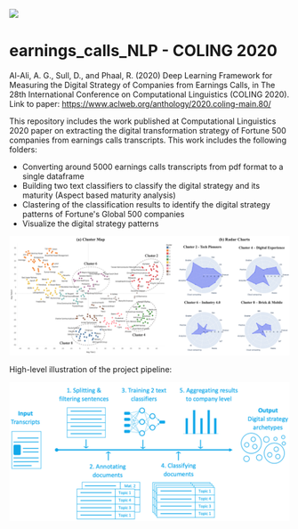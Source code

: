 [![](https://img.shields.io/badge/arXiv-2010.12418-00ff00.svg)](https://arxiv.org/abs/2010.12418)

# earnings_calls_NLP - COLING 2020

Al-Ali, A. G., Sull, D., and Phaal, R.  (2020) Deep Learning Framework for Measuring the Digital Strategy of Companies from Earnings Calls, in The 28th International Conference on Computational Linguistics (COLING 2020). Link to paper: https://www.aclweb.org/anthology/2020.coling-main.80/

This repository includes the work published at Computational Linguistics 2020 paper on extracting the digital transformation strategy of Fortune 500 companies from earnings calls transcripts. This work includes the following folders:

- Converting around 5000 earnings calls transcripts from pdf format to a single dataframe
- Building two text classifiers to classify the digital strategy and its maturity (Aspect based maturity analysis)
- Clastering of the classification results to identify the digital strategy patterns of Fortune's Global 500 companies
- Visualize the digital strategy patterns

![alt text](Strategy_Patterns.png)

High-level illustration of the project pipeline:

![alt text](Analysis_pipeline.png)
